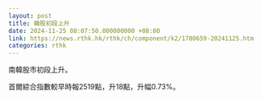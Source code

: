 ```yaml
---
layout: post
title: 韓股初段上升
date: 2024-11-25 08:07:50.000000000 +08:00
link: https://news.rthk.hk/rthk/ch/component/k2/1780659-20241125.htm
categories: rthk
---
```


南韓股市初段上升。

首爾綜合指數較早時報2519點，升18點，升幅0.73%。
